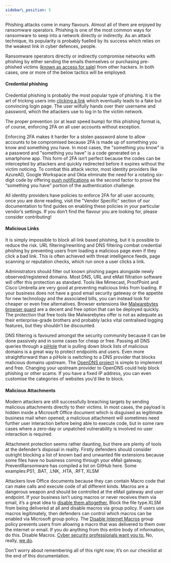 ```yaml
---
sidebar\_position: 5
---
```


Phishing attacks come in many flavours. Almost all of them are enjoyed by ransomware operators. Phishing is one of the most common ways for ransomware to seep into a network directly or indirectly. As an attack technique, its popularity is probably fuelled by its success which relies on the weakest link in cyber defences, people. 

Ransomware operators directly or indirectly compromise networks with phishing by either sending the emails themselves or purchasing pre-phished victims ([known as access for sale][1]) from other hackers. In both cases, one or more of the below tactics will be employed:


#### Credential phishing

Credential phishing is probably the most popular type of phishing. It is the art of tricking users into [clicking a link][2] which eventually leads to a fake but convincing login page. The user wilfully hands over their username and password, which the attackers use to log in to the victim network. 

The proper prevention (or at least speed bump) for this phishing format is, of course, enforcing 2FA on all user accounts without exception. 

Enforcing 2FA makes it harder for a stolen password alone to allow accounts to be compromised because 2FA is made up of something you know and something you have. In most cases, the "something you know" is a password and "something you have" is a code generated on a smartphone app. This form of 2FA isn’t perfect because the codes can be intercepted by attackers and quickly redirected before it expires without the victim noticing. To combat this attack vector, most identity providers like AzureAD, Google Workspace and Okta eliminate the need for a rotating six-digit code by offering [push notifications][3] as the second factor to prove the “something you have” portion of the authentication challenge.  
  
All identity providers have policies to enforce 2FA for all user accounts; once you are done reading, visit the "Vendor Specific" section of our documentation to find guides on enabling these policies in your particular vendor’s settings. 
If you don’t find the flavour you are looking for, please consider contributing! 

#### Malicious Links  

It is simply impossible to block all link based phishing, but it is possible to reduce the risk. URL filtering/rewriting and DNS filtering combat credential phishing by preventing users from loading a malicious page even if they click a bad link. This is often achieved with threat intelligence feeds, page scanning or reputation checks, which run once a user clicks a link.  

Administrators should filter out known phishing pages alongside newly observed/registered domains. Most DNS, URL and eMail filtration software will offer this protection as standard. Tools like Mimecast, ProofPoint and Cisco Umbrella are very good at preventing malicious links from loading. If your business does not have a good email security gateway or the appetite for new technology and the associated bills, you can instead look for cheaper or even free alternatives.  Browser extensions like [Malwarebytes browser guard][4]  are a decent and free option that can be deployed quickly. The protection that free tools like Malwarebytes offer is not as adequate as their enterprise-grade brothers and probably lacks vital centralised logging features, but they shouldn’t be discounted. 

DNS filtering is favoured amongst the security community because it can be done passively and in some cases for cheap or free. Passing all DNS queries through a [piHole][5] that is pulling down block lists of malicious domains is a great way to protect endpoints and users. Even more straightforward than a piHole is switching to a DNS provider that blocks malicious domains upstream. The [OpenDNS project][6] is simple to implement and free. Changing your upstream provider to OpenDNS could help block phishing or other scams. If you have a fixed IP address, you can even customise the categories of websites you’d like to block. 


#### Malicious Attachments
Modern attackers are still successfully breaching targets by sending malicious attachments directly to their victims. In most cases, the payload is hidden inside a Microsoft Office document which is disguised as legitimate business mail when opened; a malicious attachment will sometimes need further user interaction before being able to execute code, but in some rare cases where a zero-day or unpatched vulnerability is involved no user interaction is required. 

Attachment protection seems rather daunting, but there are plenty of tools at the defender’s disposal in reality. Firstly defenders should consider outright blocking a list of known bad and unwanted file extensions because some files have no business coming through your eMail gateway. PreventRansomware has compiled a list on GitHub here. Some examples:PS1, .BAT, .LNK, .HTA, .RFT, XLSM  
  
Attackers love Office documents because they can contain Macro code that can make calls and execute code of all different kinds. Macros are a dangerous weapon and should be controlled at the eMail gateway and user endpoint. If your business isn’t using macros or never receives them via email, it’s a great idea to [disable them altogether.][7] Block the file type.XLSM from being delivered at all and disable macros via group policy. If users use macros legitimately, then defenders can control which macros can be enabled via Microsoft group policy. The [Disable Internet Macros][8] group policy prevents users from allowing a macro that was delivered to them over the internet or email. If you do anything from this entire body of information, do this. Disable Macros. [Cyber security professionals want you to.][9] No, really, [we do][10].

Don’t worry about remembering all of this right now; it’s on our checklist at the end of this documentation.




[1]:	https://www.techrepublic.com/article/for-sale-access-to-your-company-network-price-less-than-youd-think/
[2]:	https://i.ytimg.com/vi/vheFIrl1LAs/maxresdefault.jpg
[3]:	https://doubleoctopus.com/security-wiki/authentication/push-notification-authentication/
[4]:	https://www.malwarebytes.com/browserguard
[5]:	https://pi-hole.net
[6]:	https://www.opendns.com
[7]:	https://4sysops.com/archives/restricting-or-blocking-office-2016-2019-macros-with-group-policy/
[8]:	https://www.cisecurity.org/white-papers/intel-insight-how-to-disable-macros/
[9]:	https://twitter.com/Hexacorn/status/1418634009060458500?s=20
[10]:	https://twitter.com/GovCERT_CH/status/1464148274823282697?s=20